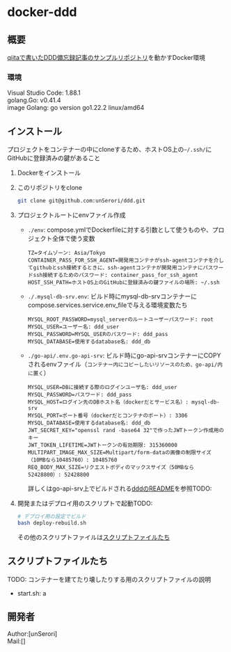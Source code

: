 # docker-ddd

## 概要

[qiitaで書いたDDD備忘録記事のサンプルリポジトリ](https://github.com/unSerori/ddd)を動かすDocker環境

### 環境

Visual Studio Code: 1.88.1  
golang.Go: v0.41.4  
image Golang: go version go1.22.2 linux/amd64  

## インストール

プロジェクトをコンテナーの中にcloneするため、ホストOS上の`~/.ssh/`にGitHubに登録済みの鍵があること

1. Dockerをインストール
2. このリポジトリをclone

    ```bash
    git clone git@github.com:unSerori/ddd.git
    ```

3. プロジェクトルートにenvファイル作成
    - `./env`: compose.ymlでDockerfileに対する引数として使うものや、プロジェクト全体で使う変数

        ```env:.env
        TZ=タイムゾーン: Asia/Tokyo
        CONTAINER_PASS_FOR_SSH_AGENT=開発用コンテナがssh-agentコンテナを介してgithubとssh接続するときに、ssh-agentコンテナが開発用コンテナにパスワードssh接続するためのパスワード: container_pass_for_ssh_agent
        HOST_SSH_PATH=ホストOS上のGitHubに登録済みの鍵ファイルの場所: ~/.ssh
        ```

    - `./.mysql-db-srv.env`: ビルド時にmysql-db-srvコンテナーにcompose.services.service.env_fileで与える環境変数たち

        ```env:.env.mysql-db-srv
        MYSQL_ROOT_PASSWORD=mysql_serverのルートユーザーパスワード: root
        MYSQL_USER=ユーザー名: ddd_user
        MYSQL_PASSWORD=MYSQL_USERのパスワード: ddd_pass
        MYSQL_DATABASE=使用するdatabase名: ddd_db
        ```

    - `./go-api/.env.go-api-srv`: ビルド時にgo-api-srvコンテナーにCOPYされるenvファイル（`コンテナー内にコピーしたいリソースのため、go-api/内に置く`）

        ```env:.env.go-api-srv
        MYSQL_USER=DBに接続する際のログインユーザ名: ddd_user
        MYSQL_PASSWORD=パスワード: ddd_pass
        MYSQL_HOST=ログイン先のDBホスト名（dockerだとサービス名）: mysql-db-srv
        MYSQL_PORT=ポート番号（dockerだとコンテナのポート）: 3306
        MYSQL_DATABASE=使用するdatabase名: ddd_db
        JWT_SECRET_KEY="openssl rand -base64 32"で作ったJWTトークン作成用のキー
        JWT_TOKEN_LIFETIME=JWTトークンの有効期限: 315360000
        MULTIPART_IMAGE_MAX_SIZE=Multipart/form-dataの画像の制限サイズ（10MBなら10485760）: 10485760
        REQ_BODY_MAX_SIZE=リクエストボディのマックスサイズ（50MBなら52428800）: 52428800
        ```

        詳しくはgo-api-srv上でビルドされる[dddのREADME](https://github.com/unSerori/ddd/blob/main/README.md#環境構築)を参照TODO:

4. 開発またはデプロイ用のスクリプトで起動TODO:

    ```bash
    # デプロイ用の設定でビルド
    bash deploy-rebuild.sh
    ```

    その他のスクリプトファイルは[スクリプトファイルたち](#スクリプトファイルたち)

## スクリプトファイルたち

TODO: コンテナーを建てたり壊したりする用のスクリプトファイルの説明

- start.sh: a

## 開発者

Author:[unSerori]  
Mail:[]
